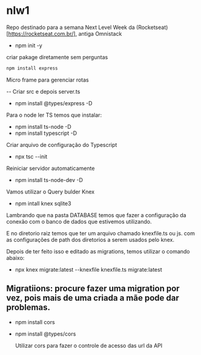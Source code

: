 # nlw1

Repo destinado para a semana Next Level Week da (Rocketseat)[https://rocketseat.com.br/], antiga Omnistack

- npm init -y

criar pakage diretamente sem perguntas

```bash
npm install express
```

Micro frame para gerenciar rotas

-- Criar src e depois server.ts

- npm install @types/express -D

Para o node ler TS temos que instalar:

- npm install ts-node -D
- npm install typescript -D

Criar arquivo de configuração do Typescript

- npx tsc --init

Reiniciar servidor automaticamente

- npm install ts-node-dev -D

Vamos utilizar o Query bulder Knex

- npm intall knex sqlite3

Lambrando que na pasta DATABASE temos que fazer a configuração da conexão com o banco de dados que estivemos utilizando.

E no diretorio raiz temos que ter um arquivo chamado knexfile.ts ou js. com as configurações de path dos diretorios a serem usados pelo knex.

Depois de ter feito isso e editado as migrations, temos utilizar o comando abaixo:

- npx knex migrate:latest --knexfile knexfile.ts migrate:latest

## Migratiions: procure fazer uma migration por vez, pois mais de uma criada a mãe pode dar problemas.

- npm install cors
- npm install @types/cors

  Utilizar cors para fazer o controle de acesso das url da API
